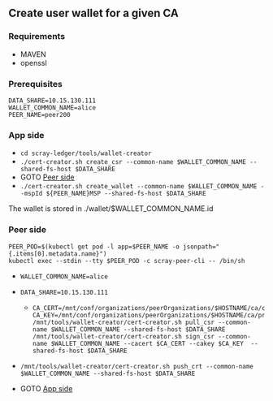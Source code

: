 ## Create user wallet for a given CA

### Requirements
  * MAVEN
  * openssl


### Prerequisites

``DATA_SHARE=10.15.130.111 ``  
``WALLET_COMMON_NAME=alice``  
``PEER_NAME=peer200``  

### App side

* ``cd scray-ledger/tools/wallet-creator``
* ``./cert-creator.sh create_csr --common-name $WALLET_COMMON_NAME --shared-fs-host $DATA_SHARE``
* GOTO [Peer side](#peer-side)
* ``./cert-creator.sh create_wallet --common-name $WALLET_COMMON_NAME --mspId ${PEER_NAME}MSP --shared-fs-host $DATA_SHARE``

The wallet is stored in ./wallet/$WALLET_COMMON_NAME.id

### Peer side
```
PEER_POD=$(kubectl get pod -l app=$PEER_NAME -o jsonpath="{.items[0].metadata.name}")
kubectl exec --stdin --tty $PEER_POD -c scray-peer-cli -- /bin/sh
```

* ``WALLET_COMMON_NAME=alice``
* ``DATA_SHARE=10.15.130.111``

  * ```
    CA_CERT=/mnt/conf/organizations/peerOrganizations/$HOSTNAME/ca/ca.*.pem
    CA_KEY=/mnt/conf/organizations/peerOrganizations/$HOSTNAME/ca/priv_sk
    /mnt/tools/wallet-creator/cert-creator.sh pull_csr --common-name $WALLET_COMMON_NAME --shared-fs-host $DATA_SHARE
    /mnt/tools/wallet-creator/cert-creator.sh sign_csr --common-name $WALLET_COMMON_NAME --cacert $CA_CERT --cakey $CA_KEY  --shared-fs-host $DATA_SHARE
    ```

* ``/mnt/tools/wallet-creator/cert-creator.sh push_crt --common-name $WALLET_COMMON_NAME --shared-fs-host $DATA_SHARE``
* GOTO [App side](#app-side)

